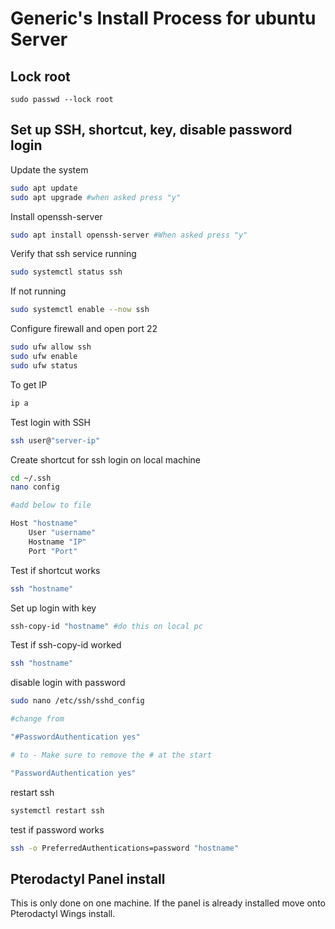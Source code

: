 # Generic's Install Process for ubuntu Server

## Lock root

`sudo passwd --lock root`

## Set up SSH, shortcut, key, disable password login

Update the system

```bash
sudo apt update
sudo apt upgrade #when asked press "y"
```

Install openssh-server

```bash
sudo apt install openssh-server #When asked press "y"
```

Verify that ssh service running

```bash
sudo systemctl status ssh
```

If not running

```bash
sudo systemctl enable --now ssh
```

Configure firewall and open port 22

```bash
sudo ufw allow ssh
sudo ufw enable
sudo ufw status
```

To get IP

```bash
ip a
```

Test login with SSH

```bash
ssh user@"server-ip"
```

Create shortcut for ssh login on local machine

```bash
cd ~/.ssh
nano config

#add below to file

Host "hostname"
    User "username"
    Hostname "IP"
    Port "Port"
```

Test if shortcut works

```bash
ssh "hostname"
```

Set up login with key

```bash
ssh-copy-id "hostname" #do this on local pc
```

Test if ssh-copy-id worked

```bash
ssh "hostname"
```

disable login with password

```bash
sudo nano /etc/ssh/sshd_config

#change from

"#PasswordAuthentication yes"

# to - Make sure to remove the # at the start

"PasswordAuthentication yes"
```

restart ssh

```bash
systemctl restart ssh
```

test if password works

```bash
ssh -o PreferredAuthentications=password "hostname"
```

## Pterodactyl Panel install

This is only done on one machine.
If the panel is already installed move onto Pterodactyl Wings install.
